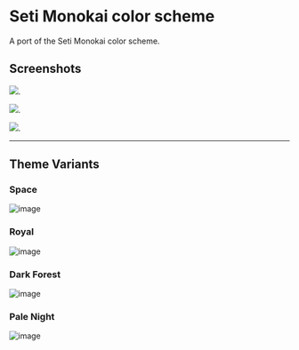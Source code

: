 # Seti Monokai color scheme

A port of the Seti Monokai color scheme.

## Screenshots
![](https://github.com/smukkekim/vscode-setimonokai-theme/blob/master/images/html.png?raw=true).

![](https://github.com/smukkekim/vscode-setimonokai-theme/blob/master/images/js.png?raw=true).

![](https://github.com/smukkekim/vscode-setimonokai-theme/blob/master/images/scss.png?raw=true).

---

## Theme Variants

### Space

![image](https://user-images.githubusercontent.com/37873142/171801678-5d559551-bfa3-41d5-8e26-404dd29bb157.png)

### Royal

![image](https://user-images.githubusercontent.com/37873142/171801817-0ef3fa35-7388-44ec-8ad5-7918f21e8c68.png)

### Dark Forest

![image](https://user-images.githubusercontent.com/37873142/171801965-bdbcdad9-3389-4eac-8365-d589915d7a1d.png)

### Pale Night

![image](https://user-images.githubusercontent.com/37873142/171802521-83d41283-d6b4-4993-84b1-efef669da754.png)
